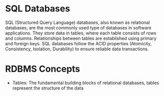 # SQL Databases
SQL (Structured Query Language) databases, also known as relational databases, are the most commonly used type of databases in software applications. They store data in tables, where each table consists of rows and columns. Relationships between tables are established using primary and foreign keys. SQL databases follow the ACID properties (Atomicity, Consistency, Isolation, Durability) to ensure reliable data transactions.
# RDBMS Concepts
- Tables: The fundamental building blocks of relational databases, tables represent the structure of the data